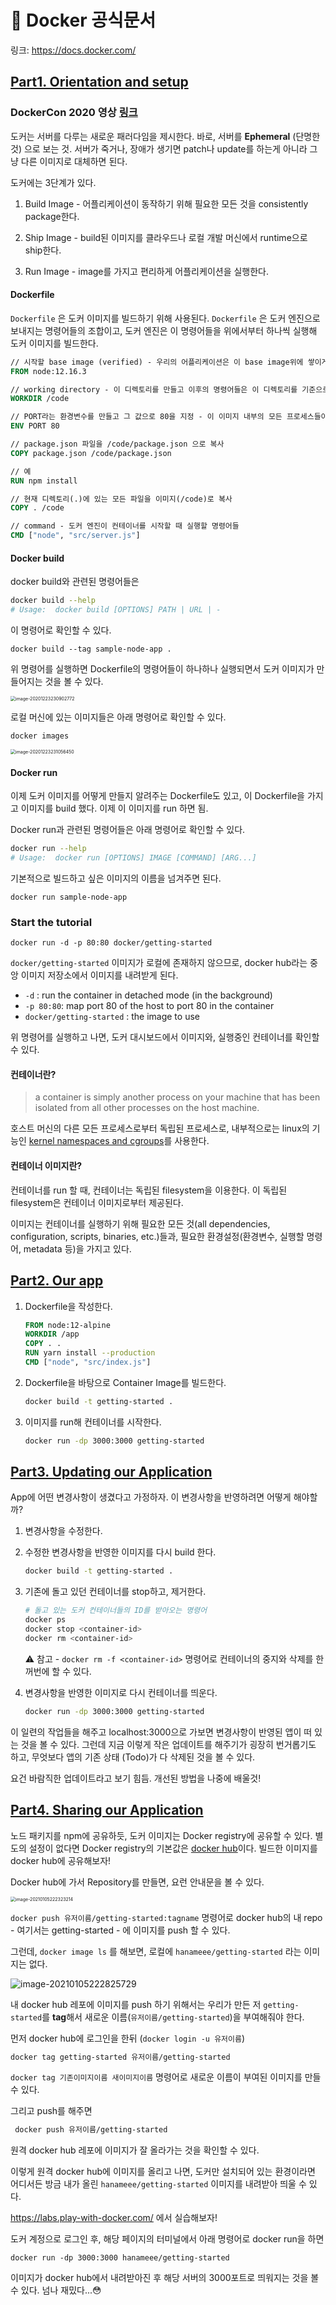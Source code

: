 # 🐳 Docker 공식문서

링크: https://docs.docker.com/

## [Part1. Orientation and setup](https://docs.docker.com/get-started/)

### DockerCon 2020 영상 [링크](https://youtu.be/iqqDU2crIEQ)

도커는 서버를 다루는 새로운 패러다임을 제시한다. 바로, 서버를 **Ephemeral** (단명한 것) 으로 보는 것. 서버가 죽거나,  장애가 생기면 patch나 update를 하는게 아니라 그냥 다른 이미지로 대체하면 된다.

도커에는 3단계가 있다.

1) Build Image - 어플리케이션이 동작하기 위해 필요한 모든 것을 consistently package한다.

2) Ship Image - build된 이미지를 클라우드나 로컬 개발 머신에서 runtime으로 ship한다.

3) Run Image - image를 가지고 편리하게 어플리케이션을 실행한다.

#### Dockerfile

`Dockerfile` 은 도커 이미지를 빌드하기 위해 사용된다. `Dockerfile` 은 도커 엔진으로 보내지는 명령어들의 조합이고, 도커 엔진은 이 명령어들을 위에서부터 하나씩 실행해 도커 이미지를 빌드한다.

```dockerfile
// 시작할 base image (verified) - 우리의 어플리케이션은 이 base image위에 쌓이게 된다
FROM node:12.16.3

// working directory - 이 디렉토리를 만들고 이후의 명령어들은 이 디렉토리를 기준으로 실행됨
WORKDIR /code

// PORT라는 환경변수를 만들고 그 값으로 80을 지정 - 이 이미지 내부의 모든 프로세스들이 접근할 수 있다
ENV PORT 80

// package.json 파일을 /code/package.json 으로 복사
COPY package.json /code/package.json

// 예
RUN npm install

// 현재 디렉토리(.)에 있는 모든 파일을 이미지(/code)로 복사
COPY . /code

// command - 도커 엔진이 컨테이너를 시작할 때 실행할 명령어들
CMD ["node", "src/server.js"]
```

#### Docker build

docker build와 관련된 명령어들은

```bash
docker build --help
# Usage:  docker build [OPTIONS] PATH | URL | -
```

이 명령어로 확인할 수 있다.

```
docker build --tag sample-node-app .
```

위 명령어를 실행하면 Dockerfile의 명령어들이 하나하나 실행되면서 도커 이미지가 만들어지는 것을 볼 수 있다.

<img src="공식문서.assets/image-20201223230902772.png" alt="image-20201223230902772" style="zoom:50%;" />

로컬 머신에 있는 이미지들은 아래 명령어로 확인할 수 있다.

```
docker images
```

<img src="공식문서.assets/image-20201223231056450.png" alt="image-20201223231056450" style="zoom:50%;" />

#### Docker run

이제 도커 이미지를 어떻게 만들지 알려주는 Dockerfile도 있고, 이 Dockerfile을 가지고 이미지를 build 했다. 이제 이 이미지를 run 하면 됨.

Docker run과 관련된 명령어들은 아래 명령어로 확인할 수 있다.

```bash
docker run --help
# Usage:  docker run [OPTIONS] IMAGE [COMMAND] [ARG...]
```

기본적으로 빌드하고 싶은 이미지의 이름을 넘겨주면 된다.

```
docker run sample-node-app
```

### Start the tutorial

```
docker run -d -p 80:80 docker/getting-started
```

`docker/getting-started` 이미지가 로컬에 존재하지 않으므로, docker hub라는 중앙 이미지 저장소에서 이미지를 내려받게 된다.

- `-d` : run the container in detached mode (in the background)
- `-p 80:80`: map port 80 of the host to port 80 in the container
- `docker/getting-started` : the image to use

위 명령어를 실행하고 나면, 도커 대시보드에서 이미지와, 실행중인 컨테이너를 확인할 수 있다.

#### 컨테이너란?

> a container is simply another process on your machine that has been isolated from all other processes on the host machine.

호스트 머신의 다른 모든 프로세스로부터 독립된 프로세스로, 내부적으로는 linux의 기능인 [kernel namespaces and cgroups](https://medium.com/@saschagrunert/demystifying-containers-part-i-kernel-space-2c53d6979504)를 사용한다.

#### 컨테이너 이미지란?

컨테이너를 run 할 때, 컨테이너는 독립된 filesystem을 이용한다. 이 독립된 filesystem은 컨테이너 이미지로부터 제공된다.

이미지는 컨테이너를 실행하기 위해 필요한 모든 것(all dependencies, configuration, scripts, binaries, etc.)들과, 필요한 환경설정(환경변수, 실행할 명령어, metadata 등)을 가지고 있다.

## [Part2. Our app](https://docs.docker.com/get-started/02_our_app/)

1. Dockerfile을 작성한다.

   ```dockerfile
   FROM node:12-alpine
   WORKDIR /app
   COPY . .
   RUN yarn install --production
   CMD ["node", "src/index.js"]
   ```

2. Dockerfile을 바탕으로 Container Image를 빌드한다.

   ```bash
   docker build -t getting-started .
   ```

3. 이미지를 run해 컨테이너를 시작한다.

   ```bash
   docker run -dp 3000:3000 getting-started
   ```


## [Part3. Updating our Application](https://docs.docker.com/get-started/03_updating_app/)

App에 어떤 변경사항이 생겼다고 가정하자. 이 변경사항을 반영하려면 어떻게 해야할까?

1. 변경사항을 수정한다.

2. 수정한 변경사항을 반영한 이미지를 다시 build 한다.

   ```bash
   docker build -t getting-started .
   ```

3. 기존에 돌고 있던 컨테이너를 stop하고, 제거한다.

   ```bash
   # 돌고 있는 도커 컨테이너들의 ID를 받아오는 명령어
   docker ps
   docker stop <container-id>
   docker rm <container-id>
   ```

   ⚠️ 참고 - `docker rm -f <container-id>` 명령어로 컨테이너의 중지와 삭제를 한꺼번에 할 수 있다.

4. 변경사항을 반영한 이미지로 다시 컨테이너를 띄운다.

   ```bash
   docker run -dp 3000:3000 getting-started
   ```

이 일련의 작업들을 해주고 localhost:3000으로 가보면 변경사항이 반영된 앱이 떠 있는 것을 볼 수 있다. 그런데 지금 이렇게 작은 업데이트를 해주기가 굉장히 번거롭기도 하고, 무엇보다 앱의 기존 상태 
(Todo)가 다 삭제된 것을 볼 수 있다.

요건 바람직한 업데이트라고 보기 힘듬. 개선된 방법을 나중에 배울것!

## [Part4. Sharing our Application](https://docs.docker.com/get-started/04_sharing_app/)

노드 패키지를 npm에 공유하듯, 도커 이미지는 Docker registry에 공유할 수 있다. 별도의 설정이 없다면 Docker registry의 기본값은 [docker hub](https://hub.docker.com/)이다. 빌드한 이미지를 docker hub에 공유해보자!

Docker hub에 가서 Repository를 만들면, 요런 안내문을 볼 수 있다.

<img src="공식문서.assets/image-20210105222323214.png" alt="image-20210105222323214" style="zoom:50%;" />

`docker push 유저이름/getting-started:tagname` 명령어로 docker hub의 내 repo - 여기서는 getting-started - 에 이미지를 push 할 수 있다.

그런데, `docker image ls` 를 해보면, 로컬에 `hanameee/getting-started` 라는 이미지는 없다.

![image-20210105222825729](공식문서.assets/image-20210105222825729.png)

내 docker hub 레포에 이미지를 push 하기 위해서는 우리가 만든 저 `getting-started`를 **tag**해서   새로운 이름(`유저이름/getting-started`)을 부여해줘야 한다.

먼저 docker hub에 로그인을 한뒤 (`docker login -u 유저이름`)

```bash
docker tag getting-started 유저이름/getting-started
```

`docker tag 기존이미지이름 새이미지이름` 명령어로 새로운 이름이 부여된 이미지를 만들 수 있다.

그리고 push를 해주면

```bash
 docker push 유저이름/getting-started
```

원격 docker hub 레포에 이미지가 잘 올라가는 것을 확인할 수 있다.

이렇게 원격 docker hub에 이미지를 올리고 나면, 도커만 설치되어 있는 환경이라면 어디서든 방금 내가 올린 `hanameee/getting-started` 이미지를 내려받아 띄울 수 있다.

https://labs.play-with-docker.com/ 에서 실습해보자!

도커 계정으로 로그인 후, 해당 페이지의 터미널에서 아래 명령어로 docker run을 하면

```
docker run -dp 3000:3000 hanameee/getting-started
```

이미지가 docker hub에서 내려받아진 후 해당 서버의 3000포트로 띄워지는 것을 볼 수 있다. 넘나 재밌다...😳